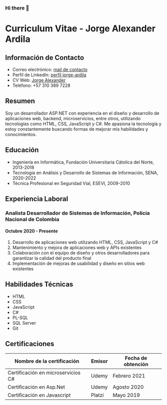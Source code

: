 ### Hi there 👋

# Curriculum Vitae - Jorge Alexander Ardila

## Información de Contacto

- Correo electrónico: [mail de contacto](mailto:jorge.ardila1641@correo.policia.gov.co)
- Perfil de LinkedIn: [perfil jorge-ardila](https://www.linkedin.com/in/jorge-ardila/)
- CV Web: [Jorge Alexander](https://jaardila-3.github.io/)
- Teléfono: +57 310 389 7228

## Resumen

Soy un desarrollador ASP.NET con experiencia en el diseño y desarrollo de aplicaciones web, backend, microservicios, entre otros, utilizando tecnologías como HTML, CSS, JavaScript y C#. Me apasiona la tecnología y estoy constantemente buscando formas de mejorar mis habilidades y conocimientos.

## Educación

- Ingeniería en Informática, Fundación Universitaria Cátolica del Norte, 2013-2018
- Tecnología en Análisis y Desarrollo de Sistemas de Información, SENA, 2020-2022
- Técnica Profesional en Seguridad Vial, ESEVI, 2009-2010

## Experiencia Laboral

### Analista Desarrollador de Sistemas de Información, Policia Nacional de Colombia

#### Octubre 2020 - Presente

1. Desarrollo de aplicaciones web utilizando HTML, CSS, JavaScript y C#
2. Mantenimiento y mejora de aplicaciones web y APIs existentes
3. Colaboración con el equipo de diseño y otros desarrolladores para garantizar la calidad del producto final
4. Implementación de mejoras de usabilidad y diseño en sitios web existentes

## Habilidades Técnicas

- HTML
- CSS
- JavaScript
- C#
- PL-SQL
- SQL Server
- Git

## Certificaciones

| Nombre de la certificación         | Emisor | Fecha de obtención |
| --- | --- | --- |
| Certificación en microservicios C# | Udemy  | Febrero 2021       |
| Certificación en Asp.Net           | Udemy  | Agosto 2020        |
| Certificación en Javascript        | Platzi | Mayo 2019          |


<!--
**jaardila-3/jaardila-3** is a ✨ _special_ ✨ repository because its `README.md` (this file) appears on your GitHub profile.

Here are some ideas to get you started:

- 🔭 I’m currently working on ...
- 🌱 I’m currently learning ...
- 👯 I’m looking to collaborate on ...
- 🤔 I’m looking for help with ...
- 💬 Ask me about ...
- 📫 How to reach me: ...
- 😄 Pronouns: ...
- ⚡ Fun fact: ...
-->
